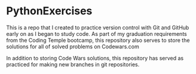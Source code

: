 # PythonExercises

This is a repo that I created to practice version control with Git and GitHub early on as I began to study code. As part of my graduation requirements from
the Coding Temple bootcamp, this repository also serves to store the solutions for all of solved problems on Codewars.com

In addition to storing Code Wars solutions, this repository has served as practiced for making new branches in git repositories.
